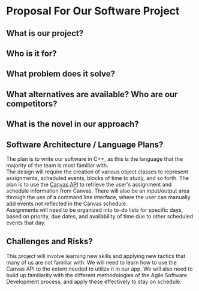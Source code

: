 # Proposal For Our Software Project

## What is our project?

## Who is it for?

## What problem does it solve?

## What alternatives are available? Who are our competitors?

## What is the novel in our approach?

## Software Architecture / Language Plans?
The plan is to write our software in C++, as this is the language that the majority of the team is most familiar with. <br>
The design will require the creation of various object classes to represent assignments, scheduled events, blocks of time to study, and so forth. The plan is to use the [Canvas API](https://canvas.instructure.com/doc/api/) to retrieve the user's assignment and schedule information from Canvas. There will also be an input/output area through the use of a command line interface, where the user can manually add events not reflected in the Canvas schedule. <br>
Assignments will need to be organized into to-do lists for specific days, based on priority, due dates, and availability of time due to other scheduled events that day.

## Challenges and Risks?
This project will involve learning new skills and applying new tactics that many of us are not familiar with. We will need to learn how to use the Canvas API to the extent needed to utilize it in our app. We will also need to build up familiarity with the different methodologies of the Agile Software Development process, and apply these effectively to stay on schedule.